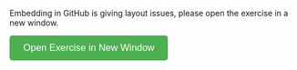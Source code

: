 Embedding in GitHub is giving layout issues, please open the exercise in a new window. 

<button id="open-exercise" style="padding: 12px 24px; font-size: 1.2em; background-color: #4CAF50; color: white; border: none; border-radius: 5px; cursor: pointer;">
  Open Exercise in New Window
</button>

<script>
document.getElementById("open-exercise").onclick = function() {
  window.open(
    "/grasple-exercise.html", // adjust path if needed!
    "_blank",
    "noopener,noreferrer,width=1200,height=800"
  );
};
</script>
